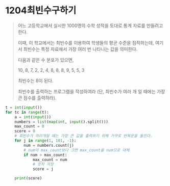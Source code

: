 # 1204최빈수구하기

> 어느 고등학교에서 실시한 1000명의 수학 성적을 토대로 통계 자료를 만들려고 한다.
>
> 이때, 이 학교에서는 최빈수를 이용하여 학생들의 평균 수준을 짐작하는데, 여기서 최빈수는 특정 자료에서 가장 여러 번 나타나는 값을 의미한다.
>
> 다음과 같은 수 분포가 있으면,
>
> 10, 8, 7, 2, 2, 4, 8, 8, 8, 9, 5, 5, 3
>
> 최빈수는 8이 된다.
>
> 최빈수를 출력하는 프로그램을 작성하여라 (단, 최빈수가 여러 개 일 때에는 가장 큰 점수를 출력하라).

```python
t = int(input())
for tc in range(t):
    a = int(input())
    numbers = list(map(int, input().split()))
    max_count = 0
    score = 0
    # 최빈수가 여러개일 때는 가장 큰 값을 출력하기 위해 거꾸로 반복문을 돌린다.
    for j in range(1, 101, -1):
        num = numbers.count(j)
        # num이 max_count보다 크면 max_count을 num으로 대체
        if num > max_count:
            max_count = num
            # 숫자 저장
            score = j

    print(score)
```

